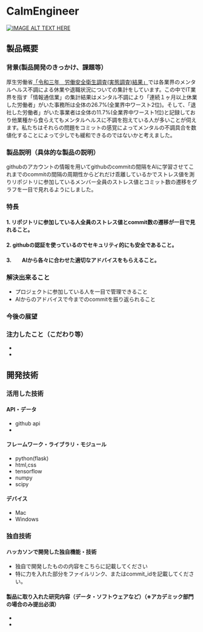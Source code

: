 # CalmEngineer

[![IMAGE ALT TEXT HERE](https://jphacks.com/wp-content/uploads/2023/07/JPHACKS2023_ogp.png)](https://www.youtube.com/watch?v=yYRQEdfGjEg)

## 製品概要
### 背景(製品開発のきっかけ、課題等）
厚生労働省[「令和三年　労働安全衛生調査(実態調査)結果」](https://www.mhlw.go.jp/toukei/list/dl/r03-46-50_kekka-gaiyo01.pdf)では各業界のメンタルヘルス不調による休業や退職状況についての集計をしています。この中でIT業界を指す「情報通信業」の集計結果はメンタル不調により「連続１ヶ月以上休業した労働者」がいた事務所は全体の26.7%(全業界中ワースト2位)。そして、「退社した労働者」がいた事業者は全体の11.7%(全業界中ワースト1位)と記録しており他業種から食らえてもメンタルヘルスに不調を抱えている人が多いことが伺えます。私たちはそれらの問題をコミットの感覚によってメンタルの不調具合を数値化することによって少しでも緩和できるのではないかと考えました。

### 製品説明（具体的な製品の説明）
githubのアカウントの情報を用いてgithubのcommitの間隔をAIに学習させてこれまでのcommitの間隔の周期性からどれだけ乖離しているかでストレス値を測りリポジトリに参加しているメンバー全員のストレス値とコミット数の遷移をグラフを一目で見れるようにしました。
### 特長
#### 1. リポジトリに参加している人全員のストレス値とcommit数の遷移が一目で見れること。
#### 2. githubの認証を使っているのでセキュリティ的にも安全であること。
#### 3.　　AIから各々に合わせた適切なアドバイスをもらえること。

### 解決出来ること
- プロジェクトに参加している人を一目で管理できること
- AIからのアドバイスで今までのcommitを振り返られること
  
### 今後の展望
### 注力したこと（こだわり等）
* 
* 

## 開発技術
### 活用した技術
#### API・データ
* github api
* 

#### フレームワーク・ライブラリ・モジュール
* python(flask)
* html,css
* tensorflow
* numpy
* scipy

#### デバイス
* Mac
* Windows

### 独自技術
#### ハッカソンで開発した独自機能・技術
* 独自で開発したものの内容をこちらに記載してください
* 特に力を入れた部分をファイルリンク、またはcommit_idを記載してください。

#### 製品に取り入れた研究内容（データ・ソフトウェアなど）（※アカデミック部門の場合のみ提出必須）
* 
* 
